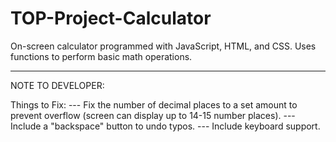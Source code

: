# TOP-Project-Calculator
On-screen calculator programmed with JavaScript, HTML, and CSS. Uses functions to perform basic math operations.

--------------------------------------------------------------------------------------------
NOTE TO DEVELOPER:

Things to Fix:
    --- Fix the number of decimal places to a set amount to prevent overflow (screen can 
        display up to 14-15 number places).
    --- Include a "backspace" button to undo typos.
    --- Include keyboard support.
